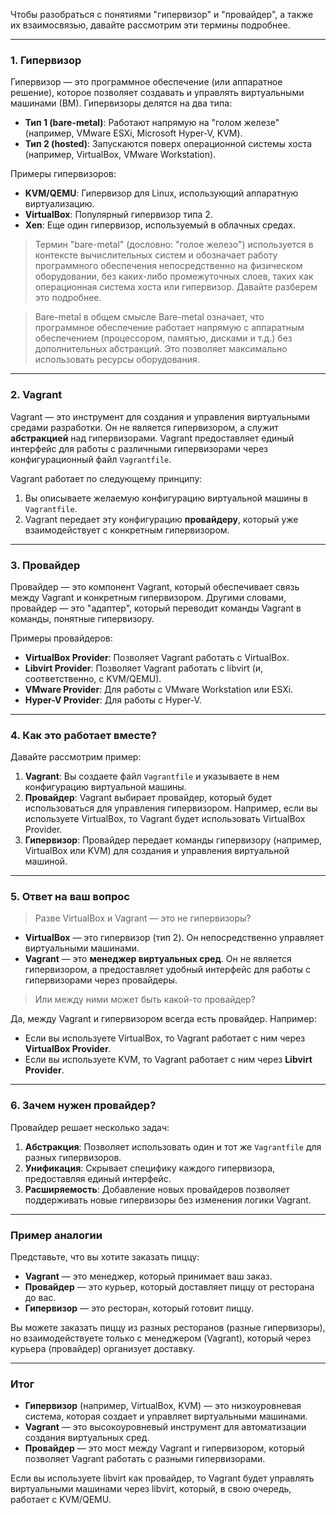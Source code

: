 Чтобы разобраться с понятиями "гипервизор" и "провайдер", а также их взаимосвязью, давайте рассмотрим эти термины подробнее.

---

### 1. **Гипервизор**
Гипервизор — это программное обеспечение (или аппаратное решение), которое позволяет создавать и управлять виртуальными машинами (ВМ). Гипервизоры делятся на два типа:

- **Тип 1 (bare-metal)**: Работают напрямую на "голом железе" (например, VMware ESXi, Microsoft Hyper-V, KVM).
- **Тип 2 (hosted)**: Запускаются поверх операционной системы хоста (например, VirtualBox, VMware Workstation).

Примеры гипервизоров:
- **KVM/QEMU**: Гипервизор для Linux, использующий аппаратную виртуализацию.
- **VirtualBox**: Популярный гипервизор типа 2.
- **Xen**: Еще один гипервизор, используемый в облачных средах.

>Термин "bare-metal" (дословно: "голое железо") используется в контексте вычислительных систем и обозначает работу программного обеспечения непосредственно на физическом оборудовании, без каких-либо промежуточных слоев, таких как операционная система хоста или гипервизор. Давайте разберем это подробнее.

>Bare-metal в общем смысле
>Bare-metal означает, что программное обеспечение работает напрямую с аппаратным обеспечением (процессором, памятью, дисками и т.д.) без дополнительных абстракций. Это позволяет максимально использовать ресурсы оборудования.

---

### 2. **Vagrant**
Vagrant — это инструмент для создания и управления виртуальными средами разработки. Он не является гипервизором, а служит **абстракцией** над гипервизорами. Vagrant предоставляет единый интерфейс для работы с различными гипервизорами через конфигурационный файл `Vagrantfile`.

Vagrant работает по следующему принципу:
1. Вы описываете желаемую конфигурацию виртуальной машины в `Vagrantfile`.
2. Vagrant передает эту конфигурацию **провайдеру**, который уже взаимодействует с конкретным гипервизором.

---

### 3. **Провайдер**
Провайдер — это компонент Vagrant, который обеспечивает связь между Vagrant и конкретным гипервизором. Другими словами, провайдер — это "адаптер", который переводит команды Vagrant в команды, понятные гипервизору.

Примеры провайдеров:
- **VirtualBox Provider**: Позволяет Vagrant работать с VirtualBox.
- **Libvirt Provider**: Позволяет Vagrant работать с libvirt (и, соответственно, с KVM/QEMU).
- **VMware Provider**: Для работы с VMware Workstation или ESXi.
- **Hyper-V Provider**: Для работы с Hyper-V.

---

### 4. **Как это работает вместе?**
Давайте рассмотрим пример:

1. **Vagrant**: Вы создаете файл `Vagrantfile` и указываете в нем конфигурацию виртуальной машины.
2. **Провайдер**: Vagrant выбирает провайдер, который будет использоваться для управления гипервизором. Например, если вы используете VirtualBox, то Vagrant будет использовать VirtualBox Provider.
3. **Гипервизор**: Провайдер передает команды гипервизору (например, VirtualBox или KVM) для создания и управления виртуальной машиной.

---

### 5. **Ответ на ваш вопрос**
> Разве VirtualBox и Vagrant — это не гипервизоры?

- **VirtualBox** — это гипервизор (тип 2). Он непосредственно управляет виртуальными машинами.
- **Vagrant** — это **менеджер виртуальных сред**. Он не является гипервизором, а предоставляет удобный интерфейс для работы с гипервизорами через провайдеры.

> Или между ними может быть какой-то провайдер?

Да, между Vagrant и гипервизором всегда есть провайдер. Например:
- Если вы используете VirtualBox, то Vagrant работает с ним через **VirtualBox Provider**.
- Если вы используете KVM, то Vagrant работает с ним через **Libvirt Provider**.

---

### 6. **Зачем нужен провайдер?**
Провайдер решает несколько задач:
1. **Абстракция**: Позволяет использовать один и тот же `Vagrantfile` для разных гипервизоров.
2. **Унификация**: Скрывает специфику каждого гипервизора, предоставляя единый интерфейс.
3. **Расширяемость**: Добавление новых провайдеров позволяет поддерживать новые гипервизоры без изменения логики Vagrant.

---

### Пример аналогии
Представьте, что вы хотите заказать пиццу:
- **Vagrant** — это менеджер, который принимает ваш заказ.
- **Провайдер** — это курьер, который доставляет пиццу от ресторана до вас.
- **Гипервизор** — это ресторан, который готовит пиццу.

Вы можете заказать пиццу из разных ресторанов (разные гипервизоры), но взаимодействуете только с менеджером (Vagrant), который через курьера (провайдер) организует доставку.

---

### Итог
- **Гипервизор** (например, VirtualBox, KVM) — это низкоуровневая система, которая создает и управляет виртуальными машинами.
- **Vagrant** — это высокоуровневый инструмент для автоматизации создания виртуальных сред.
- **Провайдер** — это мост между Vagrant и гипервизором, который позволяет Vagrant работать с разными гипервизорами.

Если вы используете libvirt как провайдер, то Vagrant будет управлять виртуальными машинами через libvirt, который, в свою очередь, работает с KVM/QEMU.
